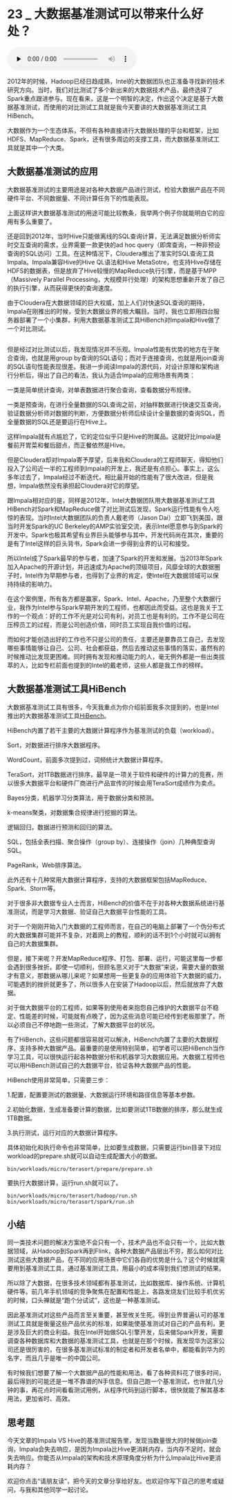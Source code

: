 # 23 _ 大数据基准测试可以带来什么好处？

<audio id="audio" title="23 | 大数据基准测试可以带来什么好处？" controls="" preload="none"><source id="mp3" src="https://static001.geekbang.org/resource/audio/5a/73/5a7f6c76c651ac09f88de68ab36ab673.mp3"></audio>

2012年的时候，Hadoop已经日趋成熟，Intel的大数据团队也正准备寻找新的技术研究方向。当时，我们对比测试了多个新出来的大数据技术产品，最终选择了Spark重点跟进参与。现在看来，这是一个明智的决定，作出这个决定是基于大数据基准测试，而使用的对比测试工具就是我今天要讲的大数据基准测试工具HiBench。

大数据作为一个生态体系，不但有各种直接进行大数据处理的平台和框架，比如HDFS、MapReduce、Spark，还有很多周边的支撑工具，而大数据基准测试工具就是其中一个大类。

## 大数据基准测试的应用

大数据基准测试的主要用途是对各种大数据产品进行测试，检验大数据产品在不同硬件平台、不同数据量、不同计算任务下的性能表现。

上面这样讲大数据基准测试的用途可能比较教条，我举两个例子你就能明白它的应用有多么重要了。

还是回到2012年，当时Hive只能做离线的SQL查询计算，无法满足数据分析师实时交互查询的需求，业界需要一款更快的ad hoc query（即席查询，一种非预设查询的SQL访问）工具。在这种情况下，Cloudera推出了准实时SQL查询工具Impala。Impala兼容Hive的Hive QL语法和Hive MetaSotre，也支持Hive存储在HDFS的数据表，但是放弃了Hive较慢的MapReduce执行引擎，而是基于MPP（Massively Parallel Processing，大规模并行处理）的架构思想重新开发了自己的执行引擎，从而获得更快的查询速度。

由于Cloudera在大数据领域的巨大权威，加上人们对快速SQL查询的期待，Impala在刚推出的时候，受到大数据业界的极大瞩目。当时，我也立即用四台服务器部署了一个小集群，利用大数据基准测试工具HiBench对Impala和Hive做了一个对比测试。

<img src="https://static001.geekbang.org/resource/image/96/9b/961e6cc96cb0beb649d96bd21ed62b9b.png" alt="">

但是经过对比测试以后，我发现情况并不乐观。Impala性能有优势的地方在于聚合查询，也就是用group by查询的SQL语句；而对于连接查询，也就是用join查询的SQL语句性能表现很差。我进一步阅读Impala的源代码，对设计原理和架构进行分析后，得出了自己的看法，我认为适合Impala的应用场景有两类：


一类是简单统计查询，对单表数据进行聚合查询，查看数据分布规律。


一类是预查询，在进行全量数据的SQL查询之前，对抽样数据进行快速交互查询，验证数据分析师对数据的判断，方便数据分析师后续设计全量数据的查询SQL，而全量数据的SQL还是要运行在Hive上。


这样Impala就有点尴尬了，它的定位似乎只是Hive的附属品。这就好比Impala是餐前开胃菜和餐后甜点，而正餐依然是Hive。

但是Cloudera却对Impala寄予厚望，后来我和Cloudera的工程师聊天，得知他们投入了公司近一半的工程师到Impala的开发上，我还是有点担心。事实上，这么多年过去了，Impala经过不断迭代，相比最开始的性能有了很大改进，但是我想，Impala依然没有承担起Cloudera对它的厚望。

跟Impala相对应的是，同样是2012年，Intel大数据团队用大数据基准测试工具HiBench对Spark和MapReduce做了对比测试后发现，Spark运行性能有令人吃惊的表现。当时Intel大数据团队的负责人戴老师（Jason Dai）立即飞到美国，跟当时开发Spark的UC Berkeley的AMP实验室交流，表示Intel愿意参与到Spark的开发中。Spark也极其希望有业界巨头能够参与其中，开发代码尚在其次，重要的是有了Intel这样的巨头背书，Spark会进一步得到业界的认可和接受。

所以Intel成了Spark最早的参与者，加速了Spark的开发和发展。当2013年Spark加入Apache的开源计划，并迅速成为Apache的顶级项目，风靡全球的大数据圈子时，Intel作为早期参与者，也得到了业界的肯定，使Intel在大数据领域可以保持持续的影响力。

在这个案例里，所有各方都是赢家，Spark、Intel、Apache，乃至整个大数据行业，我作为Intel参与Spark早期开发的工程师，也都因此而受益。这也是我关于工作的一个观点：好的工作不光是对公司有利，对员工也是有利的。工作不是公司在压榨员工的过程，而是公司创造价值，同时员工实现自我价值的过程。

而如何才能创造出好的工作也不只是公司的责任，主要还是要靠员工自己，去发现哪些事情能够让自己、公司、社会都获益，然后去推动这些事情的落实，虽然有的时候推动比发现更困难。同时拥有发现和推动能力的人，毫无例外都是一些出类拔萃的人，比如专栏前面也提到的Intel的戴老师，这些人都是我工作的榜样。

## 大数据基准测试工具HiBench

大数据基准测试工具有很多，今天我重点为你介绍前面我多次提到的，也是Intel推出的大数据基准测试工具[HiBench](http://github.com/intel-hadoop/HiBench)。

HiBench内置了若干主要的大数据计算程序作为基准测试的负载（workload）。


Sort，对数据进行排序大数据程序。


WordCount，前面多次提到过，词频统计大数据计算程序。


TeraSort，对1TB数据进行排序，最早是一项关于软件和硬件的计算力的竞赛，所以很多大数据平台和硬件厂商进行产品宣传的时候会用TeraSort成绩作为卖点。


Bayes分类，机器学习分类算法，用于数据分类和预测。


k-means聚类，对数据集合规律进行挖掘的算法。


逻辑回归，数据进行预测和回归的算法。


SQL，包括全表扫描、聚合操作（group by）、连接操作（join）几种典型查询SQL。


PageRank，Web排序算法。


此外还有十几种常用大数据计算程序，支持的大数据框架包括MapReduce、Spark、Storm等。

对于很多非大数据专业人士而言，HiBench的价值不在于对各种大数据系统进行基准测试，而是学习大数据、验证自己大数据平台性能的工具。

对于一个刚刚开始入门大数据的工程师而言，在自己的电脑上部署了一个伪分布式的大数据集群可能并不复杂，对着网上的教程，顺利的话不到1个小时就可以拥有自己的大数据集群。

但是，接下来呢？开发MapReduce程序、打包、部署、运行，可能这里每一步都会遇到很多挫折。即使一切顺利，但顾名思义对于“大数据”来说，需要大量的数据才有意义，那数据从哪儿来呢？如果想用一些更复杂的应用体验下大数据的威力，可能遇到的挫折就更多了，所以很多人在安装了Hadoop以后，然后就放弃了大数据。

对于做大数据平台的工程师，如果等到使用者来抱怨自己维护的大数据平台不稳定、性能差的时候，可能就有点晚了，因为这些消息可能已经传到老板那里了。所以必须自己不停地跑一些测试，了解大数据平台的状况。

有了HiBench，这些问题都很容易就可以解决，HiBench内置了主要的大数据程序，支持多种大数据产品。最重要的是使用特别简单，初学者可以把HiBench当作学习工具，可以很快运行起各种数据分析和机器学习大数据应用。大数据工程师也可以用HiBench测试自己的大数据平台，验证各种大数据产品的性能。

HiBench使用非常简单，只需要三步：

1.配置，配置要测试的数据量、大数据运行环境和路径信息等基本参数。

2.初始化数据，生成准备要计算的数据，比如要测试1TB数据的排序，那么就生成1TB数据。

3.执行测试，运行对应的大数据计算程序。

具体初始化和执行命令也非常简单，比如要生成数据，只需要运行bin目录下对应workload的prepare.sh就可以自动生成配置大小的数据。

```
bin/workloads/micro/terasort/prepare/prepare.sh

```

要执行大数据计算，运行run.sh就可以了。

```
bin/workloads/micro/terasort/hadoop/run.sh
bin/workloads/micro/terasort/spark/run.sh

```

## 小结

同一类技术问题的解决方案绝不会只有一个，技术产品也不会只有一个，比如大数据领域，从Hadoop到Spark再到Flink，各种大数据产品层出不穷，那么如何对比测试这些大数据产品，在不同的应用场景中它们各自的优势是什么？这个时候就需要用到基准测试工具，通过基准测试工具，用最小的成本得到我们想测试的结果。

所以除了大数据，在很多技术领域都有基准测试，比如数据库、操作系统、计算机硬件等。前几年手机领域的竞争聚焦在配置和性能上，各路发烧友们比较手机优劣的时候，口头禅就是“跑个分试试”，这也是一种基准测试。

因此基准测试对这些产品而言至关重要，甚至攸关生死。得到业界普遍认可的基准测试工具就是衡量这些产品优劣的标准，如果能使基准测试对自己的产品有利，更是涉及巨大的商业利益。我在Intel开始做SQL引擎开发，后来做Spark开发，需要调查各种数据库和大数据的基准测试工具，也就是在那个时候，我发现华为这家公司还是很厉害的，在很多基准测试标准的制定者和开发者名单中，都能看到华为的名字，而且几乎是唯一的中国公司。

有时候我们想要了解一个大数据产品的性能和用法，看了各种资料花了很多时间，最后得到的可能还是一堆不靠谱的N手信息。但自己跑一个基准测试，也许就几分钟的事，再花点时间看看测试用例，从程序代码到运行脚本，很快就能了解其基本用法，更加省时、高效。

## 思考题

今天文章的Impala VS Hive的基准测试报告里，发现当数量很大的时候做join查询，Impala会失去响应，是因为Impala比Hive更消耗内存，当内存不足时，就会失去响应。你能否从Impala的架构和技术原理角度分析为什么Impala比Hive更消耗内存？

欢迎你点击“请朋友读”，把今天的文章分享给好友。也欢迎你写下自己的思考或疑问，与我和其他同学一起讨论。


